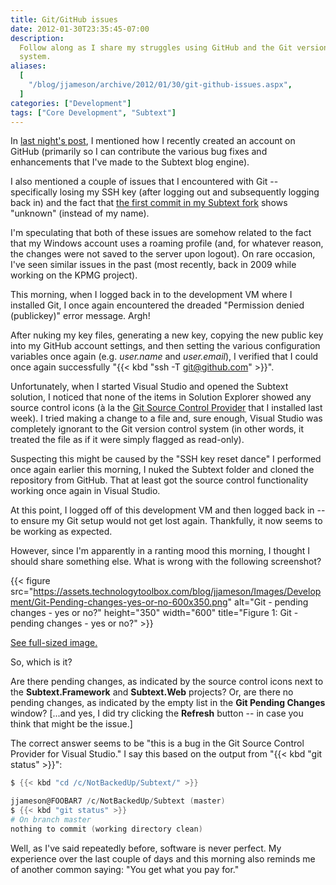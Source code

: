 ```yaml
---
title: Git/GitHub issues
date: 2012-01-30T23:35:45-07:00
description:
  Follow along as I share my struggles using GitHub and the Git version control
  system.
aliases:
  [
    "/blog/jjameson/archive/2012/01/30/git-github-issues.aspx",
  ]
categories: ["Development"]
tags: ["Core Development", "Subtext"]
---
```


In
[last night's post](/blog/jjameson/2012/01/30/building-technologytoolbox-com-part-18),
I mentioned how I recently created an account on GitHub (primarily so I can
contribute the various bug fixes and enhancements that I've made to the Subtext
blog engine).

I also mentioned a couple of issues that I encountered with Git -- specifically
losing my SSH key (after logging out and subsequently logging back in) and the
fact that
[the first commit in my Subtext fork](https://github.com/jeremy-jameson/Subtext/commit/462934a87bd12649582f334545d3586b3c9f93a2)
shows "unknown" (instead of my name).

I'm speculating that both of these issues are somehow related to the fact that
my Windows account uses a roaming profile (and, for whatever reason, the changes
were not saved to the server upon logout). On rare occasion, I've seen similar
issues in the past (most recently, back in 2009 while working on the KPMG
project).

This morning, when I logged back in to the development VM where I installed Git,
I once again encountered the dreaded "Permission denied (publickey)" error
message. Argh!

After nuking my key files, generating a new key, copying the new public key into
my GitHub account settings, and then setting the various configuration variables
once again (e.g. <var>user.name</var> and <var>user.email</var>), I verified
that I could once again successfully "{{< kbd "ssh -T git@github.com" >}}".

Unfortunately, when I started Visual Studio and opened the Subtext solution, I
noticed that none of the items in Solution Explorer showed any source control
icons (à la the
[Git Source Control Provider](http://visualstudiogallery.msdn.microsoft.com/63a7e40d-4d71-4fbb-a23b-d262124b8f4c)
that I installed last week). I tried making a change to a file and, sure enough,
Visual Studio was completely ignorant to the Git version control system (in
other words, it treated the file as if it were simply flagged as read-only).

Suspecting this might be caused by the "SSH key reset dance" I performed once
again earlier this morning, I nuked the Subtext folder and cloned the repository
from GitHub. That at least got the source control functionality working once
again in Visual Studio.

At this point, I logged off of this development VM and then logged back in -- to
ensure my Git setup would not get lost again. Thankfully, it now seems to be
working as expected.

However, since I'm apparently in a ranting mood this morning, I thought I should
share something else. What is wrong with the following screenshot?

{{< figure
src="https://assets.technologytoolbox.com/blog/jjameson/Images/Development/Git-Pending-changes-yes-or-no-600x350.png"
alt="Git - pending changes - yes or no?" height="350" width="600"
title="Figure 1: Git - pending changes - yes or no?" >}}

[See full-sized image.](https://assets.technologytoolbox.com/blog/jjameson/Images/Development/Git-Pending-changes-yes-or-no-1113x650.png)

So, which is it?

Are there pending changes, as indicated by the source control icons next to the
**Subtext.Framework** and **Subtext.Web** projects? Or, are there no pending
changes, as indicated by the empty list in the **Git Pending Changes** window?
[...and yes, I did try clicking the **Refresh** button -- in case you think that
might be the issue.]

The correct answer seems to be "this is a bug in the Git Source Control Provider
for Visual Studio." I say this based on the output from "{{< kbd
"git status" >}}":

```PowerShell
$ {{< kbd "cd /c/NotBackedUp/Subtext/" >}}

jjameson@FOOBAR7 /c/NotBackedUp/Subtext (master)
$ {{< kbd "git status" >}}
# On branch master
nothing to commit (working directory clean)
```

Well, as I've said repeatedly before, software is never perfect. My experience
over the last couple of days and this morning also reminds me of another common
saying: "You get what you pay for."

